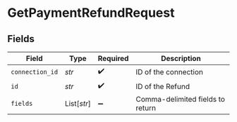 # GetPaymentRefundRequest


## Fields

| Field                            | Type                             | Required                         | Description                      |
| -------------------------------- | -------------------------------- | -------------------------------- | -------------------------------- |
| `connection_id`                  | *str*                            | :heavy_check_mark:               | ID of the connection             |
| `id`                             | *str*                            | :heavy_check_mark:               | ID of the Refund                 |
| `fields`                         | List[*str*]                      | :heavy_minus_sign:               | Comma-delimited fields to return |